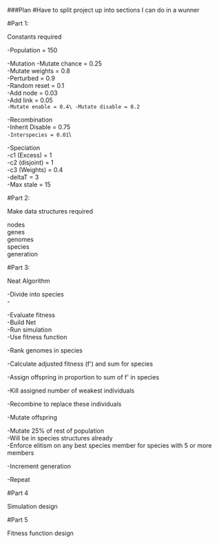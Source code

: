###Plan
#Have to split project up into sections I can do in a wunner

#Part 1:

Constants required


  -Population = 150


  -Mutation
    -Mutate chance = 0.25\
    -Mutate weights = 0.8\
      -Perturbed = 0.9\
      -Random reset = 0.1\
    -Add node = 0.03\
    -Add link = 0.05\
    `-Mutate enable = 0.4\
    -Mutate disable = 0.2`


  -Recombination\
    -Inherit Disable = 0.75\
    `-Interspecies = 0.01`\


  -Speciation\
    -c1 (Excess) = 1\
    -c2 (disjoint) = 1\
    -c3 (Weights) = 0.4\
    -deltaT = 3\
    -Max stale = 15





#Part 2:

Make data structures required

  nodes\
  genes\
  genomes\
  species\
  generation




#Part 3:

Neat Algorithm

-Divide into species\
    -

  -Evaluate fitness\
    -Build Net\
    -Run simulation\
    -Use fitness function

  -Rank genomes in species

  -Calculate adjusted fitness (f') and sum for species

  -Assign offspring in proportion to sum of f' in species

  -Kill assigned number of weakest individuals

  -Recombine to replace these individuals

  -Mutate offspring

  -Mutate 25% of rest of population\
    -Will be in species structures already\
    -Enforce elitism on any best species member for species with 5 or more members

  -Increment generation

  -Repeat



#Part 4

Simulation design



#Part 5

Fitness function design
